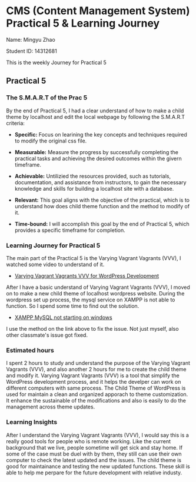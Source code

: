 # CMS (Content Management System) Practical 5 & Learning Journey
Name: Mingyu Zhao

Student ID: 14312681

This is the weekly Journey for Practical 5

## Practical 5
### The S.M.A.R.T of the Prac 5
By the end of Practical 5, I had a clear understand of how to make a child theme by localhost and edit the local webpage by following the S.M.A.R.T criteria:

* **Specific:** Focus on learining the key concepts and techniques required to modify the original css file.

* **Measurable:** Measure the progress by successfully completing the practical tasks and achieving the desired outcomes within the givern timeframe.
  
* **Achievable:** Untilizied the resources provided, such as tutorials, documentation, and assistance from instructors, to gain the necessary knowledge and skills for building a localhost site with a database.
  
* **Relevant:**  This goal aligns with the objective of the practical, which is to understand how does child theme function and the method to modify of it.

* **Time-bound:** I will accomplish this goal by the end of Practical 5, which provides a specific timeframe for completion.


### Learning Journey for Practical 5
The main part of the Practical 5 is the Varying Vagrant Vagrants (VVV), I watched some video to understand of it.
* [Varying Vagrant Vagrants VVV for WordPress Development](https://youtu.be/w4yQ_4Btu_g?si=WY7i9ase-Pm2z7MX)

After I have a basic understand of Varying Vagrant Vagrants (VVV), I moved on to make a new child theme of localhost wordpress website.
During the wordpress set up process, the mysql service on XAMPP is not able to function. So I spend some time to find out the solution.
* [XAMPP MySQL not starting on windows](https://blog.terresquall.com/2022/08/xampp-mysql-not-starting-on-windows/)

I use the method on the link above to fix the issue. Not just myself, also other classmate's issue got fixed.

### Estimated hours
I spent 2 hours to study and understand the purpose of the Varying Vagrant Vagrants (VVV), and also another 2 hours for me to create the child theme and modify it.
Varying Vagrant Vagrants (VVV) is a tool that simplify the WordPress development process, and it helps the develper can work on different computers with same process. 
The Child Theme of WordPress is used for maintain a clean and organized apporach to theme customization. It enhance the sustainable of the modifications and also is easily to do the management across theme updates.

### Learning Insights
After I understand the Varying Vagrant Vagrants (VVV), I would say this is a really good tools for people who is remote working. Like the current background that we live, people sometime will get sick and stay home. If some of the case must be duel with by them, they still can use their own computer to check the latest updated and the issues. 
The child theme is good for maintainance and testing the new updated functions.
These skill is able to help me perpare for the future development with relative industy.
